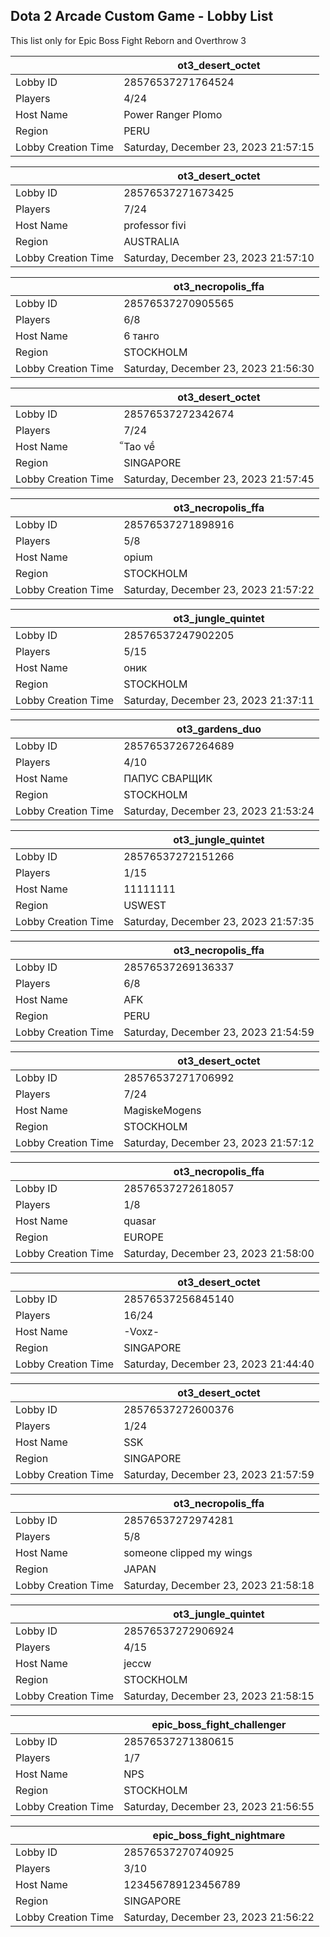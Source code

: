 ## Dota 2 Arcade Custom Game - Lobby List

This list only for Epic Boss Fight Reborn and Overthrow 3

|  | ot3_desert_octet |
| ------ | ------ |
| Lobby ID | 28576537271764524 |
| Players | 4/24 |
| Host Name | Power Ranger Plomo |
| Region | PERU |
| Lobby Creation Time | Saturday, December 23, 2023 21:57:15 |


|  | ot3_desert_octet |
| ------ | ------ |
| Lobby ID | 28576537271673425 |
| Players | 7/24 |
| Host Name | professor fivi |
| Region | AUSTRALIA |
| Lobby Creation Time | Saturday, December 23, 2023 21:57:10 |


|  | ot3_necropolis_ffa |
| ------ | ------ |
| Lobby ID | 28576537270905565 |
| Players | 6/8 |
| Host Name | 6 танго |
| Region | STOCKHOLM |
| Lobby Creation Time | Saturday, December 23, 2023 21:56:30 |


|  | ot3_desert_octet |
| ------ | ------ |
| Lobby ID | 28576537272342674 |
| Players | 7/24 |
| Host Name | ็Tao về |
| Region | SINGAPORE |
| Lobby Creation Time | Saturday, December 23, 2023 21:57:45 |


|  | ot3_necropolis_ffa |
| ------ | ------ |
| Lobby ID | 28576537271898916 |
| Players | 5/8 |
| Host Name | opium |
| Region | STOCKHOLM |
| Lobby Creation Time | Saturday, December 23, 2023 21:57:22 |


|  | ot3_jungle_quintet |
| ------ | ------ |
| Lobby ID | 28576537247902205 |
| Players | 5/15 |
| Host Name | оник |
| Region | STOCKHOLM |
| Lobby Creation Time | Saturday, December 23, 2023 21:37:11 |


|  | ot3_gardens_duo |
| ------ | ------ |
| Lobby ID | 28576537267264689 |
| Players | 4/10 |
| Host Name | ПАПУС СВАРЩИК |
| Region | STOCKHOLM |
| Lobby Creation Time | Saturday, December 23, 2023 21:53:24 |


|  | ot3_jungle_quintet |
| ------ | ------ |
| Lobby ID | 28576537272151266 |
| Players | 1/15 |
| Host Name | 11111111 |
| Region | USWEST |
| Lobby Creation Time | Saturday, December 23, 2023 21:57:35 |


|  | ot3_necropolis_ffa |
| ------ | ------ |
| Lobby ID | 28576537269136337 |
| Players | 6/8 |
| Host Name | AFK |
| Region | PERU |
| Lobby Creation Time | Saturday, December 23, 2023 21:54:59 |


|  | ot3_desert_octet |
| ------ | ------ |
| Lobby ID | 28576537271706992 |
| Players | 7/24 |
| Host Name | MagiskeMogens |
| Region | STOCKHOLM |
| Lobby Creation Time | Saturday, December 23, 2023 21:57:12 |


|  | ot3_necropolis_ffa |
| ------ | ------ |
| Lobby ID | 28576537272618057 |
| Players | 1/8 |
| Host Name | quasar |
| Region | EUROPE |
| Lobby Creation Time | Saturday, December 23, 2023 21:58:00 |


|  | ot3_desert_octet |
| ------ | ------ |
| Lobby ID | 28576537256845140 |
| Players | 16/24 |
| Host Name | -Voxz- |
| Region | SINGAPORE |
| Lobby Creation Time | Saturday, December 23, 2023 21:44:40 |


|  | ot3_desert_octet |
| ------ | ------ |
| Lobby ID | 28576537272600376 |
| Players | 1/24 |
| Host Name | SSK |
| Region | SINGAPORE |
| Lobby Creation Time | Saturday, December 23, 2023 21:57:59 |


|  | ot3_necropolis_ffa |
| ------ | ------ |
| Lobby ID | 28576537272974281 |
| Players | 5/8 |
| Host Name | someone clipped my wings |
| Region | JAPAN |
| Lobby Creation Time | Saturday, December 23, 2023 21:58:18 |


|  | ot3_jungle_quintet |
| ------ | ------ |
| Lobby ID | 28576537272906924 |
| Players | 4/15 |
| Host Name | jeccw |
| Region | STOCKHOLM |
| Lobby Creation Time | Saturday, December 23, 2023 21:58:15 |


|  | epic_boss_fight_challenger |
| ------ | ------ |
| Lobby ID | 28576537271380615 |
| Players | 1/7 |
| Host Name | NPS |
| Region | STOCKHOLM |
| Lobby Creation Time | Saturday, December 23, 2023 21:56:55 |


|  | epic_boss_fight_nightmare |
| ------ | ------ |
| Lobby ID | 28576537270740925 |
| Players | 3/10 |
| Host Name | 123456789123456789 |
| Region | SINGAPORE |
| Lobby Creation Time | Saturday, December 23, 2023 21:56:22 |


